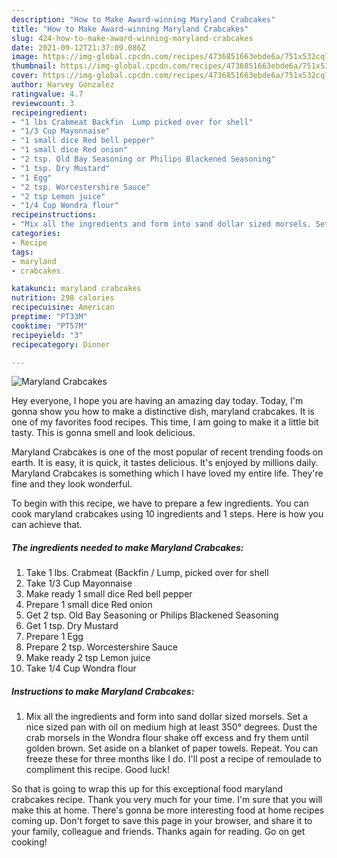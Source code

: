 ```yaml
---
description: "How to Make Award-winning Maryland Crabcakes"
title: "How to Make Award-winning Maryland Crabcakes"
slug: 424-how-to-make-award-winning-maryland-crabcakes
date: 2021-09-12T21:37:09.086Z
image: https://img-global.cpcdn.com/recipes/4736851663ebde6a/751x532cq70/maryland-crabcakes-recipe-main-photo.jpg
thumbnail: https://img-global.cpcdn.com/recipes/4736851663ebde6a/751x532cq70/maryland-crabcakes-recipe-main-photo.jpg
cover: https://img-global.cpcdn.com/recipes/4736851663ebde6a/751x532cq70/maryland-crabcakes-recipe-main-photo.jpg
author: Harvey Gonzalez
ratingvalue: 4.7
reviewcount: 3
recipeingredient:
- "1 lbs Crabmeat Backfin  Lump picked over for shell"
- "1/3 Cup Mayonnaise"
- "1 small dice Red bell pepper"
- "1 small dice Red onion"
- "2 tsp. Old Bay Seasoning or Philips Blackened Seasoning"
- "1 tsp. Dry Mustard"
- "1 Egg"
- "2 tsp. Worcestershire Sauce"
- "2 tsp Lemon juice"
- "1/4 Cup Wondra flour"
recipeinstructions:
- "Mix all the ingredients and form into sand dollar sized morsels. Set a nice sized pan with oil on medium high at least 350° degrees. Dust the crab morsels in the Wondra flour shake off excess and fry them until golden brown. Set aside on a blanket of paper towels. Repeat. You can freeze these for three months like I do. I&#39;ll post a recipe of remoulade to compliment this recipe. Good luck!"
categories:
- Recipe
tags:
- maryland
- crabcakes

katakunci: maryland crabcakes 
nutrition: 298 calories
recipecuisine: American
preptime: "PT33M"
cooktime: "PT57M"
recipeyield: "3"
recipecategory: Dinner

---
```



![Maryland Crabcakes](https://img-global.cpcdn.com/recipes/4736851663ebde6a/751x532cq70/maryland-crabcakes-recipe-main-photo.jpg)

Hey everyone, I hope you are having an amazing day today. Today, I'm gonna show you how to make a distinctive dish, maryland crabcakes. It is one of my favorites food recipes. This time, I am going to make it a little bit tasty. This is gonna smell and look delicious.



Maryland Crabcakes is one of the most popular of recent trending foods on earth. It is easy, it is quick, it tastes delicious. It's enjoyed by millions daily. Maryland Crabcakes is something which I have loved my entire life. They're fine and they look wonderful.


To begin with this recipe, we have to prepare a few ingredients. You can cook maryland crabcakes using 10 ingredients and 1 steps. Here is how you can achieve that.

<!--inarticleads1-->

##### The ingredients needed to make Maryland Crabcakes:

1. Take 1 lbs. Crabmeat (Backfin / Lump, picked over for shell
1. Take 1/3 Cup Mayonnaise
1. Make ready 1 small dice Red bell pepper
1. Prepare 1 small dice Red onion
1. Get 2 tsp. Old Bay Seasoning or Philips Blackened Seasoning
1. Get 1 tsp. Dry Mustard
1. Prepare 1 Egg
1. Prepare 2 tsp. Worcestershire Sauce
1. Make ready 2 tsp Lemon juice
1. Take 1/4 Cup Wondra flour




<!--inarticleads2-->

##### Instructions to make Maryland Crabcakes:

1. Mix all the ingredients and form into sand dollar sized morsels. Set a nice sized pan with oil on medium high at least 350° degrees. Dust the crab morsels in the Wondra flour shake off excess and fry them until golden brown. Set aside on a blanket of paper towels. Repeat. You can freeze these for three months like I do. I&#39;ll post a recipe of remoulade to compliment this recipe. Good luck!




So that is going to wrap this up for this exceptional food maryland crabcakes recipe. Thank you very much for your time. I'm sure that you will make this at home. There's gonna be more interesting food at home recipes coming up. Don't forget to save this page in your browser, and share it to your family, colleague and friends. Thanks again for reading. Go on get cooking!
